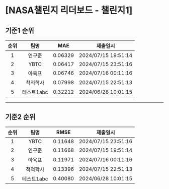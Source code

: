 # [NASA챌린지 리더보드 - 챌린지1]
## 기준1 순위
| 순위 | 팀명 | MAE | 제출일시 |
|:----:|:----:|:-----:|:----:|
| 1 | 연구준 | 0.06329 | 2024/07/15 19:51:14 |
| 2 | YBTC | 0.06417 | 2024/07/15 23:51:16 |
| 3 | 아육프 | 0.06746 | 2024/07/16 00:11:16 |
| 4 | 척척학사 | 0.07998 | 2024/07/15 22:51:13 |
| 5 | 테스트1abc | 0.32212 | 2024/06/28 10:01:15 |
___
## 기준2 순위
| 순위 | 팀명 | RMSE | 제출일시 |
|:----:|:----:|:-----:|:----:|
| 1 | YBTC | 0.11648 | 2024/07/15 23:51:16 |
| 2 | 연구준 | 0.11668 | 2024/07/15 19:51:14 |
| 3 | 아육프 | 0.11971 | 2024/07/16 00:11:16 |
| 4 | 척척학사 | 0.13396 | 2024/07/15 22:51:13 |
| 5 | 테스트1abc | 0.40080 | 2024/06/28 10:01:15 |
